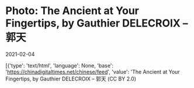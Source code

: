 # Photo: The Ancient at Your Fingertips, by Gauthier DELECROIX – 郭天

2021-02-04

[{'type': 'text/html', 'language': None, 'base': 'https://chinadigitaltimes.net/chinese/feed', 'value': 'The Ancient at Your Fingertips, by Gauthier DELECROIX &#8211; 郭天 (CC BY 2.0)

